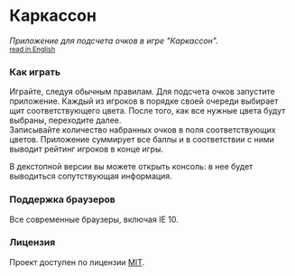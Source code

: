 # Каркассон
*Приложение для подсчета очков в игре "Каркассон".*   
<sub>[read in English](./readme.md)</sub>

### Как играть

Играйте, следуя обычным правилам. Для подсчета очков запустите приложение. 
Каждый из игроков в порядке своей очереди выбирает щит соответствующего цвета. После того, как все нужные цвета будут выбраны, переходите далее.  
Записывайте количество набранных очков в поля соответствующих цветов. 
Приложение суммирует все баллы и в соответствии с ними выводит рейтинг игроков в конце игры.

В декстопной версии вы можете открыть консоль: в нее будет выводиться сопутствующая информация. 

### Поддержка браузеров
Все современные браузеры, включая IE 10.

### Лицензия
Проект доступен по лицензии [MIT](./license).  
